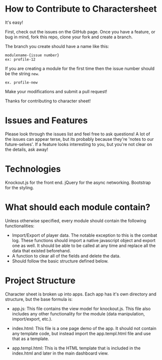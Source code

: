 How to Contribute to Charactersheet
===================================

It's easy!

First, check out the issues on the GitHub page. Once you have a feature, or bug in mind, fork this repo, clone your fork and create a branch.

The branch you create should have a name like this:
	
	modulename-{issue number}
	ex: profile-12

If you are creating a module for the first time then the issue number should be the string `new`.

	ex. profile-new

Make your modifications and submit a pull request! 

Thanks for contributing to character sheet!

Issues and Features
===================

Please look through the issues list and feel free to ask questions! A lot of the issues can appear terse, but its probably because they're 'notes to our future-selves'. If a feature looks interesting to you, but you're not clear on the details, ask away!

Technologies
============

Knockout.js for the front end.
jQuery for the async networking.
Bootstrap for the styling.

What should each module contain?
================================

Unless otherwise specified, every module should contain the following functionalities:

- Import/Export of player data. The notable exception to this is the combat log. These functions should import a native javascript object and export one as well. It should be able to be called at any time and replace all the data that existed beforehand.
- A function to clear all of the fields and delete the data.  
- Should follow the basic structure defined below.

Project Structure
=================

Character sheet is broken up into apps. Each app has it's own directory and structure, but the base formula is:

- app.js: This file contains the view model for knockout.js. This file also includes any other functionality for the module (data manipulation, import/export, etc.).

- index.html: This file is a one page demo of the app. It should not contain any template code, but instead import the app.templ.html file and use that as a template.

- app.templ.html: This is the HTML template that is included in the index.html and later in the main dashboard view.